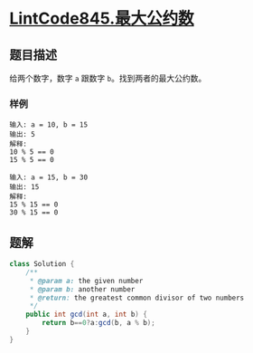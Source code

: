 # [LintCode845.最大公约数](https://www.jiuzhang.com/solution/greatest-common-divisor/)
## 题目描述
给两个数字，数字 `a` 跟数字 `b`。找到两者的最大公约数。

### 样例
```
输入: a = 10, b = 15
输出: 5
解释:
10 % 5 == 0
15 % 5 == 0

输入: a = 15, b = 30
输出: 15
解释:
15 % 15 == 0
30 % 15 == 0
```
## 题解
```java
class Solution {
    /**
     * @param a: the given number
     * @param b: another number
     * @return: the greatest common divisor of two numbers
     */
    public int gcd(int a, int b) {
        return b==0?a:gcd(b, a % b);
    }
}
```